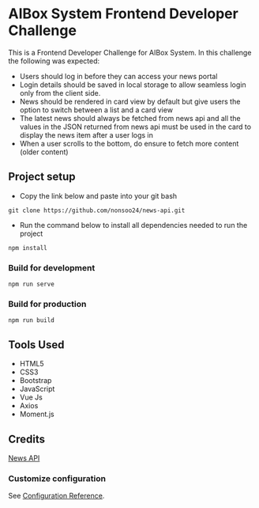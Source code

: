 # AIBox System Frontend Developer Challenge

This is a Frontend Developer Challenge for AIBox System. In this challenge the following was expected:
- Users should log in before they can access your news portal
- Login details should be saved in local storage to allow seamless login only from the client side.
-  News should be rendered in card view by default but give users the option to switch between a list and a card view
- The latest news should always be fetched from news api and all the values in the JSON returned from news api must be used in the card to display the news item after a user logs in
- When a user scrolls to the bottom, do ensure to fetch more content (older content)


## Project setup

- Copy the link below and paste into  your git bash

```git
git clone https://github.com/nonsoo24/news-api.git
```

- Run the command below to install all dependencies needed to run the project

```npm
npm install
```

### Build for development

```npm
npm run serve
```

### Build for production

```npm
npm run build
```

## Tools Used

- HTML5
- CSS3
- Bootstrap
- JavaScript
- Vue Js
- Axios
- Moment.js

## Credits


[News API](https://newsapi.org/docs/endpoints/everything)

### Customize configuration

See [Configuration Reference](https://cli.vuejs.org/config/).
